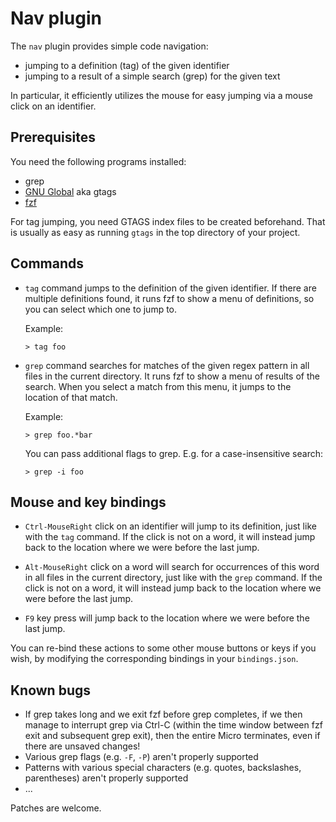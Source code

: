 # Nav plugin

The `nav` plugin provides simple code navigation:

* jumping to a definition (tag) of the given identifier
* jumping to a result of a simple search (grep) for the given text

In particular, it efficiently utilizes the mouse for easy jumping via a
mouse click on an identifier.

## Prerequisites

You need the following programs installed:

* grep
* [GNU Global](https://www.gnu.org/software/global/global.html) aka gtags
* [fzf](https://github.com/junegunn/fzf)

For tag jumping, you need GTAGS index files to be created beforehand.
That is usually as easy as running `gtags` in the top directory of your
project.

## Commands

* `tag` command jumps to the definition of the given identifier. If
  there are multiple definitions found, it runs fzf to show a menu of
  definitions, so you can select which one to jump to.

  Example:

  ```
  > tag foo
  ```

* `grep` command searches for matches of the given regex pattern in all
  files in the current directory. It runs fzf to show a menu of results
  of the search. When you select a match from this menu, it jumps to the
  location of that match.

  Example:

  ```
  > grep foo.*bar
  ```

  You can pass additional flags to grep. E.g. for a case-insensitive
  search:

  ```
  > grep -i foo
  ```

## Mouse and key bindings

* `Ctrl-MouseRight` click on an identifier will jump to its definition,
  just like with the `tag` command. If the click is not on a word, it
  will instead jump back to the location where we were before the last
  jump.

* `Alt-MouseRight` click on a word will search for occurrences of this
  word in all files in the current directory, just like with the `grep`
  command. If the click is not on a word, it will instead jump back to
  the location where we were before the last jump.

* `F9` key press will jump back to the location where we were before the
  last jump.

You can re-bind these actions to some other mouse buttons or keys if you
wish, by modifying the corresponding bindings in your `bindings.json`.

## Known bugs

* If grep takes long and we exit fzf before grep completes, if we then
  manage to interrupt grep via Ctrl-C (within the time window between
  fzf exit and subsequent grep exit), then the entire Micro terminates,
  even if there are unsaved changes!
* Various grep flags (e.g. `-F`, `-P`) aren't properly supported
* Patterns with various special characters (e.g. quotes, backslashes,
  parentheses) aren't properly supported
* ...

Patches are welcome.
